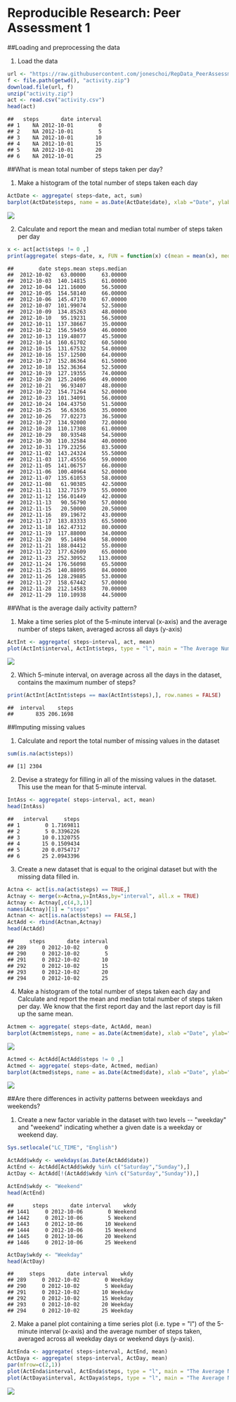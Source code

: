 # Reproducible Research: Peer Assessment 1

##Loading and preprocessing the data

1. Load the data


```r
url <- "https://raw.githubusercontent.com/joneschoi/RepData_PeerAssessment1/master/activity.zip"
f <- file.path(getwd(), "activity.zip")
download.file(url, f)
unzip("activity.zip")
act <- read.csv("activity.csv")
head(act)
```

```
##   steps       date interval
## 1    NA 2012-10-01        0
## 2    NA 2012-10-01        5
## 3    NA 2012-10-01       10
## 4    NA 2012-10-01       15
## 5    NA 2012-10-01       20
## 6    NA 2012-10-01       25
```

##What is mean total number of steps taken per day?

1. Make a histogram of the total number of steps taken each day


```r
ActDate <- aggregate( steps~date, act, sum)
barplot(ActDate$steps, name = as.Date(ActDate$date), xlab ="Date", ylab="Step", main="The Total Number of Steps Taken (Each Day)")
```

![](PA1_template_files/figure-html/unnamed-chunk-2-1.png)<!-- -->

2. Calculate and report the mean and median total number of steps taken per day


```r
x <- act[act$steps != 0 ,]
print(aggregate( steps~date, x, FUN = function(x) c(mean = mean(x), median = median(x))), row.names = FALSE)
```

```
##        date steps.mean steps.median
##  2012-10-02   63.00000     63.00000
##  2012-10-03  140.14815     61.00000
##  2012-10-04  121.16000     56.50000
##  2012-10-05  154.58140     66.00000
##  2012-10-06  145.47170     67.00000
##  2012-10-07  101.99074     52.50000
##  2012-10-09  134.85263     48.00000
##  2012-10-10   95.19231     56.50000
##  2012-10-11  137.38667     35.00000
##  2012-10-12  156.59459     46.00000
##  2012-10-13  119.48077     45.50000
##  2012-10-14  160.61702     60.50000
##  2012-10-15  131.67532     54.00000
##  2012-10-16  157.12500     64.00000
##  2012-10-17  152.86364     61.50000
##  2012-10-18  152.36364     52.50000
##  2012-10-19  127.19355     74.00000
##  2012-10-20  125.24096     49.00000
##  2012-10-21   96.93407     48.00000
##  2012-10-22  154.71264     52.00000
##  2012-10-23  101.34091     56.00000
##  2012-10-24  104.43750     51.50000
##  2012-10-25   56.63636     35.00000
##  2012-10-26   77.02273     36.50000
##  2012-10-27  134.92000     72.00000
##  2012-10-28  110.17308     61.00000
##  2012-10-29   80.93548     54.50000
##  2012-10-30  110.32584     40.00000
##  2012-10-31  179.23256     83.50000
##  2012-11-02  143.24324     55.50000
##  2012-11-03  117.45556     59.00000
##  2012-11-05  141.06757     66.00000
##  2012-11-06  100.40964     52.00000
##  2012-11-07  135.61053     58.00000
##  2012-11-08   61.90385     42.50000
##  2012-11-11  132.71579     55.00000
##  2012-11-12  156.01449     42.00000
##  2012-11-13   90.56790     57.00000
##  2012-11-15   20.50000     20.50000
##  2012-11-16   89.19672     43.00000
##  2012-11-17  183.83333     65.50000
##  2012-11-18  162.47312     80.00000
##  2012-11-19  117.88000     34.00000
##  2012-11-20   95.14894     58.00000
##  2012-11-21  188.04412     55.00000
##  2012-11-22  177.62609     65.00000
##  2012-11-23  252.30952    113.00000
##  2012-11-24  176.56098     65.50000
##  2012-11-25  140.88095     84.00000
##  2012-11-26  128.29885     53.00000
##  2012-11-27  158.67442     57.00000
##  2012-11-28  212.14583     70.00000
##  2012-11-29  110.10938     44.50000
```

##What is the average daily activity pattern?

1. Make a time series plot of the 5-minute interval (x-axis) and the average number of steps taken, averaged across all days (y-axis)


```r
ActInt <- aggregate( steps~interval, act, mean)
plot(ActInt$interval, ActInt$steps, type = "l", main = "The Average Number of Steps Taken (Interval)", xlab = "Interval", ylab = "Steps" )
```

![](PA1_template_files/figure-html/unnamed-chunk-4-1.png)<!-- -->

2. Which 5-minute interval, on average across all the days in the dataset, contains the maximum number of steps?


```r
print(ActInt[ActInt$steps == max(ActInt$steps),], row.names = FALSE)
```

```
##  interval    steps
##       835 206.1698
```

##Imputing missing values

1. Calculate and report the total number of missing values in the dataset 


```r
sum(is.na(act$steps))
```

```
## [1] 2304
```

2. Devise a strategy for filling in all of the missing values in the dataset. This use the mean for that 5-minute interval.


```r
IntAss <- aggregate( steps~interval, act, mean)
head(IntAss)
```

```
##   interval     steps
## 1        0 1.7169811
## 2        5 0.3396226
## 3       10 0.1320755
## 4       15 0.1509434
## 5       20 0.0754717
## 6       25 2.0943396
```

3. Create a new dataset that is equal to the original dataset but with the missing data filled in.


```r
Actna <- act[is.na(act$steps) == TRUE,]
Actnay <- merge(x=Actna,y=IntAss,by="interval", all.x = TRUE)
Actnay <- Actnay[,c(4,3,1)]
names(Actnay)[1] = "steps"
Actnan <- act[is.na(act$steps) == FALSE,]
ActAdd <- rbind(Actnan,Actnay)
head(ActAdd)
```

```
##     steps       date interval
## 289     0 2012-10-02        0
## 290     0 2012-10-02        5
## 291     0 2012-10-02       10
## 292     0 2012-10-02       15
## 293     0 2012-10-02       20
## 294     0 2012-10-02       25
```

4. Make a histogram of the total number of steps taken each day and Calculate and report the mean and median total number of steps taken per day. We know that the first report day and the last report day is fill up the same mean.


```r
Actmem <- aggregate( steps~date, ActAdd, mean)
barplot(Actmem$steps, name = as.Date(Actmem$date), xlab ="Date", ylab="Step", main="The Mean of Steps Taken (Each Day)")
```

![](PA1_template_files/figure-html/unnamed-chunk-9-1.png)<!-- -->

```r
Actmed <- ActAdd[ActAdd$steps != 0 ,]
Actmed <- aggregate( steps~date, Actmed, median)
barplot(Actmed$steps, name = as.Date(Actmed$date), xlab ="Date", ylab="Step", main="The median of Steps Taken (Each Day)")
```

![](PA1_template_files/figure-html/unnamed-chunk-9-2.png)<!-- -->

##Are there differences in activity patterns between weekdays and weekends?

1. Create a new factor variable in the dataset with two levels -- "weekday" and "weekend" indicating whether a given date is a weekday or weekend day.


```r
Sys.setlocale("LC_TIME", "English")
```


```r
ActAdd$wkdy <- weekdays(as.Date(ActAdd$date))
ActEnd <- ActAdd[ActAdd$wkdy %in% c("Saturday","Sunday"),]
ActDay <- ActAdd[!(ActAdd$wkdy %in% c("Saturday","Sunday")),]
```


```r
ActEnd$wkdy <- "Weekend"
head(ActEnd)
```

```
##      steps       date interval    wkdy
## 1441     0 2012-10-06        0 Weekend
## 1442     0 2012-10-06        5 Weekend
## 1443     0 2012-10-06       10 Weekend
## 1444     0 2012-10-06       15 Weekend
## 1445     0 2012-10-06       20 Weekend
## 1446     0 2012-10-06       25 Weekend
```


```r
ActDay$wkdy <- "Weekday"
head(ActDay)
```

```
##     steps       date interval    wkdy
## 289     0 2012-10-02        0 Weekday
## 290     0 2012-10-02        5 Weekday
## 291     0 2012-10-02       10 Weekday
## 292     0 2012-10-02       15 Weekday
## 293     0 2012-10-02       20 Weekday
## 294     0 2012-10-02       25 Weekday
```

2. Make a panel plot containing a time series plot (i.e. type = "l") of the 5-minute interval (x-axis) and the average number of steps taken, averaged across all weekday days or weekend days (y-axis).


```r
ActEnda <- aggregate( steps~interval, ActEnd, mean)
ActDaya <- aggregate( steps~interval, ActDay, mean)
par(mfrow=c(2,1))
plot(ActEnda$interval, ActEnda$steps, type = "l", main = "The Average Number of Steps Taken (Weekend)", xlab = "Interval", ylab = "Steps" )
plot(ActDaya$interval, ActDaya$steps, type = "l", main = "The Average Number of Steps Taken (Weekday)", xlab = "Interval", ylab = "Steps" )
```

![](PA1_template_files/figure-html/unnamed-chunk-14-1.png)<!-- -->
